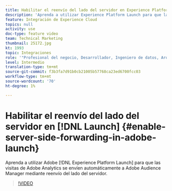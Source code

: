 ```yaml
---
title: Habilitar el reenvío del lado del servidor en Experience Platform Launch
description: 'Aprenda a utilizar Experience Platform Launch para que las visitas de Adobe Analytics se envíen automáticamente a Adobe Audience Manager mediante reenvío del lado del servidor. '
feature: Integración de Experience Cloud
topics: null
activity: use
doc-type: feature video
team: Technical Marketing
thumbnail: 25172.jpg
kt: 1993
topic: Integraciones
role: '"Profesional del negocio, Desarrollador, Ingeniero de datos, Arquitecto, Arquitecto de datos, Administrador, Líder"'
level: Intermedio
translation-type: tm+mt
source-git-commit: f3b3fa7d91b0cb21005b57768ca23ed6700fcc03
workflow-type: tm+mt
source-wordcount: '70'
ht-degree: 1%

---
```



# Habilitar el reenvío del lado del servidor en [!DNL Launch] {#enable-server-side-forwarding-in-adobe-launch}

Aprenda a utilizar Adobe [!DNL Experience Platform Launch] para que las visitas de Adobe Analytics se envíen automáticamente a Adobe Audience Manager mediante reenvío del lado del servidor.

>[!VIDEO](https://video.tv.adobe.com/v/25172?quality=12)
